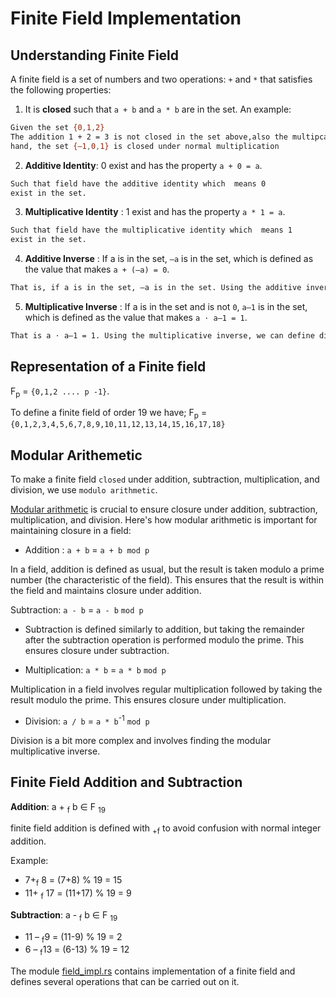 # Finite Field Implementation

## Understanding Finite Field

A finite field is a set of numbers and two operations: `+` and `*` that satisfies the following properties:

1. It is **closed** such that `a + b` and `a * b` are in the set.
   An example:

```bash
Given the set {0,1,2}
The addition 1 + 2 = 3 is not closed in the set above,also the multipcation of 1 * 3 = 3 is not closed in the set above.  On the other
hand, the set {–1,0,1} is closed under normal multiplication
```

2.  **Additive Identity**: 0 exist and has the property `a + 0 = a`.

```bash
Such that field have the additive identity which  means 0
exist in the set.
```

3. **Multiplicative Identity** : 1 exist and has the property `a * 1 = a`.

```bash
Such that field have the multiplicative identity which  means 1
exist in the set.
```

4. **Additive Inverse** : If a is in the set, `–a` is in the set, which is defined as the value that makes `a + (–a) = 0`.

```bash
That is, if a is in the set, –a is in the set. Using the additive inverse, we can define subtraction.
```

5. **Multiplicative Inverse** :
   If a is in the set and is not `0`, `a–1` is in the set, which is defined as the value that makes `a ⋅ a–1 = 1`.

```bash
That is a ⋅ a–1 = 1. Using the multiplicative inverse, we can define division.
```

## Representation of a Finite field

F<sub>p</sub> = `{0,1,2 .... p -1}`.

To define a finite field of order 19 we have;
F<sub>p</sub> = `{0,1,2,3,4,5,6,7,8,9,10,11,12,13,14,15,16,17,18}`

## Modular Arithemetic

To make a finite field `closed` under addition, subtraction,
multiplication, and division, we use `modulo arithmetic`.

[Modular arithmetic](https://www.youtube.com/results?search_query=modular+arithmetic) is crucial to ensure closure under addition, subtraction, multiplication, and division. Here's how modular arithmetic is important for maintaining closure in a field:

- Addition : `a + b` = `a + b mod p`

In a field, addition is defined as usual, but the result is taken modulo a prime number (the characteristic of the field). This ensures that the result is within the field and maintains closure under addition.

Subtraction: `a - b` = `a - b` `mod p`

- Subtraction is defined similarly to addition, but taking the remainder after the subtraction operation is performed modulo the prime. This ensures closure under subtraction.

- Multiplication: `a * b` = `a * b` `mod p`

Multiplication in a field involves regular multiplication followed by taking the result modulo the prime. This ensures closure under multiplication.

- Division: `a / b` = `a * b`<sup>-1</sup> `mod p`

Division is a bit more complex and involves finding the modular multiplicative inverse.

## Finite Field Addition and Subtraction

**Addition**: a + <sub>f</sub> b ∈ F <sub>19</sub>

finite field addition is defined with <sub>+f</sub> to avoid confusion with normal integer addition.


Example:

* 7+<sub>f</sub> 8 = (7+8) % 19 = 15
* 11+ <sub>f</sub> 17 = (11+17) % 19 = 9

**Subtraction**: a - <sub>f</sub> b ∈ F <sub>19</sub>

- 11 – <sub>f</sub>9 = (11-9) % 19 = 2
- 6 – <sub>f</sub>13 = (6-13) % 19 = 12


The module [field_impl.rs](src/field_impl/field_impl.rs) contains implementation of a finite field and defines several operations that can be carried out on it.